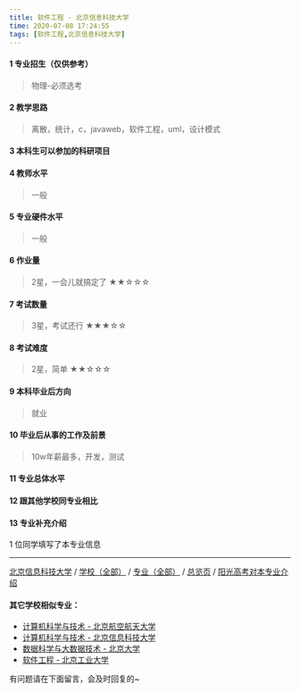 ```yaml
---
title: 软件工程 - 北京信息科技大学
time: 2020-07-08 17:24:55
tags: [软件工程,北京信息科技大学]
---
```

#### 1 专业招生（仅供参考）  
> 物理-必须选考


#### 2 教学思路
> 离散，统计，c，javaweb，软件工程，uml，设计模式


#### 3 本科生可以参加的科研项目
> 


#### 4 教师水平
> 一般


#### 5 专业硬件水平
> 一般


#### 6 作业量
> 2星，一会儿就搞定了
★★☆☆☆


#### 7 考试数量
> 3星，考试还行
★★★☆☆


#### 8 考试难度
> 2星，简单
★★☆☆☆


#### 9 本科毕业后方向
> 就业


#### 10 毕业后从事的工作及前景
> 10w年薪最多，开发，测试


#### 11 专业总体水平
> 


#### 12 跟其他学校同专业相比
> 


#### 13 专业补充介绍
> 

1 位同学填写了本专业信息
***
[北京信息科技大学](http://www.jianshu.com/p/dba4ab4a9451) / [学校（全部）](http://www.jianshu.com/p/3efa6bcca419) / [专业（全部）](http://www.jianshu.com/p/2d4c6d3552c2) / [总览页](http://www.jianshu.com/p/445daeb4fa00) / [阳光高考对本专业介绍](http://gaokao.chsi.com.cn/sch/zyk/view.do?schId=73397274&specId=73384356)

#### 其它学校相似专业：
- [计算机科学与技术 - 北京航空航天大学](http://www.jianshu.com/p/0170ec3b0f46)
- [计算机科学与技术 - 北京信息科技大学](http://www.jianshu.com/p/bfa632335c6c)
- [数据科学与大数据技术 - 北京大学](http://www.jianshu.com/p/fb4a3d978b23)
- [软件工程 - 北京工业大学](http://www.jianshu.com/p/fe7eac515ee2) 


有问题请在下面留言，会及时回复的~
